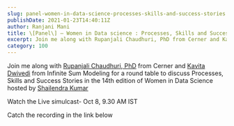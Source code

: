 ```yaml
---
slug: panel-women-in-data-science-processes-skills-and-success-stories
publishDate: 2021-01-23T14:40:11Z
author: Ranjani Mani
title: \[Panel\] – Women in Data science : Processes, Skills and Success Stories 
excerpt: Join me along with Rupanjali Chaudhuri, PhD from Cerner and Kavita Dwivedi from Infinite Sum Modeling for a round table to discuss Processes, Skills and Success Stories in the 14th edition of Women in Data Science hosted by Shailendra Kumar Watch the Live simulcast- Oct 8, 9.30 AM IST Catch the recording in the link belowhttps://www.youtube.com/watch?v=TaWlFMr1w4g ... 
category: 100
---
```


Join me along with [Rupanjali Chaudhuri, PhD](https://www.linkedin.com/feed/#) from Cerner and [Kavita Dwivedi](https://www.linkedin.com/feed/#) from Infinite Sum Modeling for a round table to discuss Processes, Skills and Success Stories in the 14th edition of Women in Data Science hosted by [Shailendra Kumar ](https://www.linkedin.com/feed/#)

Watch the Live simulcast- Oct 8, 9.30 AM IST

Catch the recording in the link below
